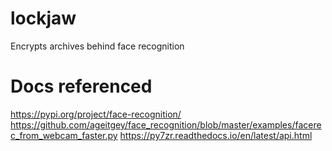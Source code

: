 # lockjaw
Encrypts archives behind face recognition

# Docs referenced
https://pypi.org/project/face-recognition/ 
https://github.com/ageitgey/face_recognition/blob/master/examples/facerec_from_webcam_faster.py 
https://py7zr.readthedocs.io/en/latest/api.html
